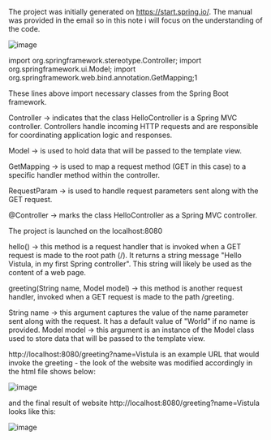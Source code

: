 The project was initially generated on https://start.spring.io/.
The manual was provided in the email so in this note i will focus on the understanding of the code.

  ![image](https://github.com/user-attachments/assets/35c54992-9258-45fc-bb4d-28b067ba57d5)

  
  
import org.springframework.stereotype.Controller;
import org.springframework.ui.Model;
import org.springframework.web.bind.annotation.GetMapping;1   

These lines above import necessary classes from the Spring Boot framework.



Controller -> indicates that the class HelloController is a Spring MVC controller. Controllers handle incoming HTTP requests and are responsible for coordinating application logic and responses.

Model -> is used to hold data that will be passed to the template view.

GetMapping ->  is used to map a request method (GET in this case) to a specific handler method within the controller.

RequestParam -> is used to handle request parameters sent along with the GET request.

@Controller ->  marks the class HelloController as a Spring MVC controller.

The project is launched on the localhost:8080

hello() -> this method is a request handler that is invoked when a GET request is made to the root path (/). It returns a string message "Hello Vistula, in my first Spring controller". This string will likely be used as the content of a web page.

greeting(String name, Model model) -> this method is another request handler, invoked when a GET request is made to the path /greeting.

String name -> this argument captures the value of the name parameter sent along with the request. It has a default value of "World" if no name is provided.
Model model -> this argument is an instance of the Model class used to store data that will be passed to the template view.

http://localhost:8080/greeting?name=Vistula is an example URL that would invoke the greeting - the look of the website was modified accordingly in the html file shows below:

![image](https://github.com/user-attachments/assets/16dbd627-9ba0-46d8-8433-24283472558a)


and the final result of website http://localhost:8080/greeting?name=Vistula looks like this:

![image](https://github.com/user-attachments/assets/12949bd8-6e4c-4271-bdca-543afe854c27)



